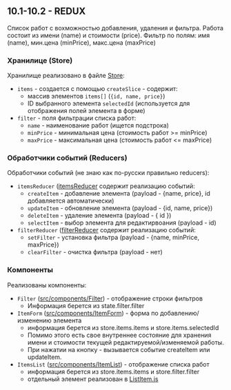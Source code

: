 ## 10.1-10.2 - REDUX

Список работ с вохможностью добавления, удаления и фильтра.
Работа состоит из имени (name) и стоимости (price).
Фильтр по полям: имя (name), мин.цена (minPrice), макс.цена (maxPrice)


### Хранилице (Store)
Хранилище реализовано в файле [Store](src/store/index.js):
* `items` - создается с помощью `createSlice` - содержит:
  * массив элементов `items[]` (`{id, name, price}`)
  * ID выбранного элемента `selectedId` (используется для отображения полей элемента в форме)
* `filter` - поля фильтрации списка работ:
  * `name` - наименование работ (ищется подстрока)
  * `minPrice` - минимальная цена (стоимость работ >= minPrice)
  * `maxPrice` - максимальная цена (стоимость работ <= maxPrice)

### Обработчики событий (Reducers)
Обработчики событий (не знаю как по-русски правильно reducers):
* `itemsReducer` ([itemsReducer](src/store/itemsReducer.js) содержит реализацию событий:
  * `createItem` - добавление элемента (payload - {name, price}, id добавляется автоматически)
  * `updateItem` - обновление элемента (payload - {id, name, price})
  * `deleteItem` - удаление элемента (payload - { id })
  * `selectItem` - выбор элемента для редактирвоания (payload - id)
* `filterReducer` ([filterReducer](src/store/filterReducer.js) содержит реализацию событий:
  * `setFilter` - установка фильтра (payload - {name, minPrice, maxPrice})
  * `clearFilter` - очистка фильтра (payload - нет)

### Компоненты
Реализованы компоненты:
* `Filter` ([src/components/Filter](src/components/Filter/index.js)) - отображение строки фильтров
  * Информация берется из state.filter.filter
* `ItemForm` ([src/components/ItemForm](src/components/ItemForm/index.js)) - форма по добавлению/изменению элемента
  * информация берется из store.items.items и store.items.selectedId
  * Помимо этого есть свое внутреннее состояние для хранения имени и стоимости текущей редактируемой/изменяемой работы. 
  * При нажатии на кнопку - вызывается событие createItem или updateItem.
* `ItemsList` ([src/components/ItemList](src/components/ItemsList)) - отображение списка работ
  * информация берется из store.items.items и store.filter.filter
  * отдельный элемент реализован в [ListItem.js](src/components/ItemsList/ListItem.js)
